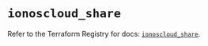 # `ionoscloud_share`

Refer to the Terraform Registry for docs: [`ionoscloud_share`](https://registry.terraform.io/providers/ionos-cloud/ionoscloud/6.4.15/docs/resources/share).

